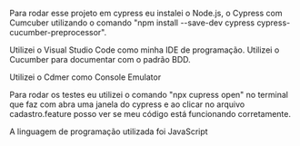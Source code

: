 Para rodar esse projeto em cypress eu instalei o Node.js, o Cypress com Cumcuber utilizando o comando "npm install --save-dev cypress cypress-cucumber-preprocessor".

Utilizei o Visual Studio Code como minha IDE de programação.
Utilizei o Cucumber para documentar com o padrão BDD.

Utilizei o Cdmer como Console Emulator
 
Para rodar os testes eu utilizei o comando "npx cupress open" no terminal que faz com abra uma janela do cypress e ao clicar no arquivo cadastro.feature posso ver se meu código está funcionando corretamente.

A linguagem de programação utilizada foi JavaScript